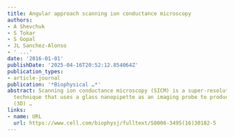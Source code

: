 ```yaml
---
title: Angular approach scanning ion conductance microscopy
authors:
- A Shevchuk
- S Tokar
- S Gopal
- JL Sanchez-Alonso
- ' ...'
date: '2016-01-01'
publishDate: '2025-04-16T20:52:12.854064Z'
publication_types:
- article-journal
publication: '*Biophysical …*'
abstract: Scanning ion conductance microscopy (SICM) is a super-resolution live imaging
  technique that uses a glass nanopipette as an imaging probe to produce three-dimensional
  (3D) …
links:
- name: URL
  url: https://www.cell.com/biophysj/fulltext/S0006-3495(16)30182-5
---
```

